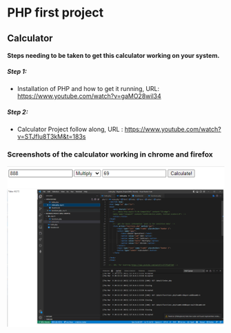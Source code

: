 # PHP first project

## Calculator

#### Steps needing to be taken to get this calculator working on your system. 

##### Step 1:
- Installation of PHP and how to get it running, URL: https://www.youtube.com/watch?v=gaMO28wil34



##### Step 2:
- Calculator Project follow along, URL : https://www.youtube.com/watch?v=STJfIu8T3kM&t=183s 


### Screenshots of the calculator working in chrome and firefox

![test in chrome](screenshots/PHPtest.png)
![Another test in chrome](screenshots/PHP%20calculator.png)